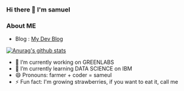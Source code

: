 ### Hi there 👋 I'm samuel

### About ME
- Blog : [My Dev Blog](velog.io@kanamycine)

[![Anurag's github stats](https://github-readme-stats.vercel.app/api?username=kanamycine)](https://github.com/anuraghazra/github-readme-stats)

- 🔭 I’m currently working on GREENLABS
- 🌱 I’m currently learning DATA SCIENCE on IBM
- 😄 Pronouns: farmer + coder = sameul
- ⚡ Fun fact: I'm growing strawberries, if you want to eat it, call me 
